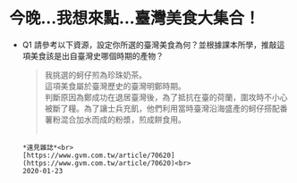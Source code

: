 今晚...我想來點...臺灣美食大集合！
==
- Q1 請參考以下資源，設定你所選的臺灣美食為何？並根據課本所學，推敲這項美食該是出自臺灣史哪個時期的產物？
  > 我挑選的蚵仔煎為珍珠奶茶。<br>這項美食屬於臺灣歷史的臺灣明鄭時期。<br>判斷原因為鄭成功在退居臺灣後，為了抵抗在臺的荷蘭，圍攻時不小心被斷了糧。為了讓士兵充飢，他們利用當時臺灣沿海盛產的蚵仔搭配番薯粉混合加水而成的粉漿，煎成餅食用。<br><br>
  ```
  *遠見雜誌*<br>
  [https://www.gvm.com.tw/article/70620](https://www.gvm.com.tw/article/70620)<br>
  2020-01-23
  ```
